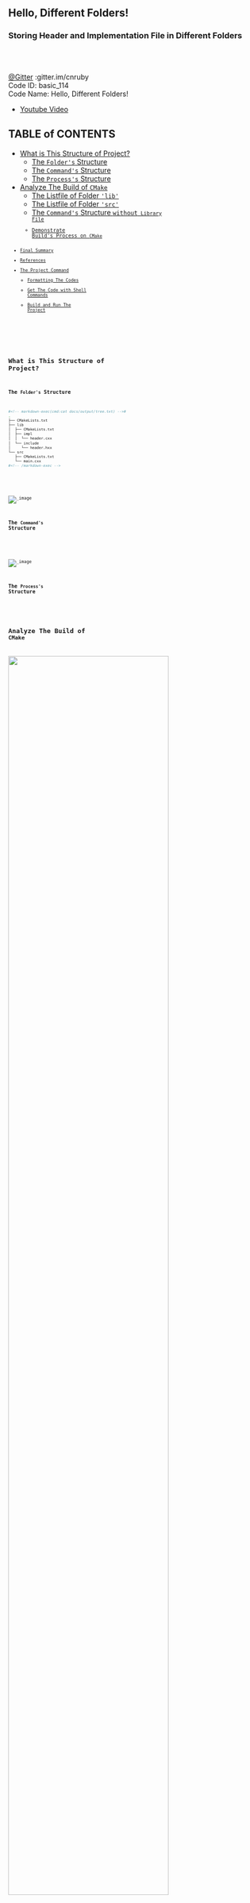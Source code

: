 <h2>Hello, Different Folders!</h2>
<h3>Storing Header and Implementation File in Different Folders</h3>
</br>
</br>

[@Gitter](https://gitter.im/cnruby) :gitter.im/cnruby<br/>
Code ID: basic_114</br>
Code Name: Hello, Different Folders!</br>
<p class ="fragment" data-audio-src="docs/114/audio/basic_114-01.m4a"></p>



* [Youtube Video](https://youtu.be/nTc_m7ELkzE)



<h2>TABLE of CONTENTS</h2>

- [What is This Structure of Project?](#what-is-this-structure-of-project)
  - [The <code>Folder's</code> Structure](#the-folders-structure)
  - [The <code>Command's</code> Structure](#the-commands-structure)
  - [The <code>Process's</code> Structure](#the-processs-structure)
- [Analyze The Build of <code>CMake</code>](#analyze-the-build-of-cmake)
  - [The Listfile of Folder <code>'lib'</code>](#the-listfile-of-folder-lib)
  - [The Listfile of Folder <code>'src'</code>](#the-listfile-of-folder-src)
  - [The <code>Command's</code> Structure <code>without<code> Library File](#the-commands-structure-codewithoutcode-library-file)
  - [Demonstrate Build's Process on <code>CMake<code>](#demonstrate-builds-process-on-codecmakecode)
- [Final Summary](#final-summary)
- [References](#references)
- [The Project Command](#the-project-command)
  - [Formatting The Codes](#formatting-the-codes)
  - [Get The Code with Shell Commands](#get-the-code-with-shell-commands)
  - [Build and Run The Project](#build-and-run-the-project)
<p class ="fragment" data-audio-src="docs/114/audio/basic_114-02.m4a"></p>



## What is This Structure of Project?
### The <code>Folder's</code> Structure
```bash
#<!-- markdown-exec(cmd:cat docs/output/tree.txt) -->#
.
├── CMakeLists.txt
├── lib
│  ├── CMakeLists.txt
│  ├── impl
│  │  └── header.cxx
│  └── include
│     └── header.hxx
└── src
   ├── CMakeLists.txt
   └── main.cxx
#<!-- /markdown-exec -->
```
<p class ="fragment" data-audio-src="docs/114/audio/basic_114-03.m4a"></p>



![_image](docs/114/image/what-command.png)
### The <code>Command's</code> Structure
<p class ="fragment" data-audio-src="docs/114/audio/basic_114-04.m4a"></p>



![_image](docs/114/image/what-process.png)
### The <code>Process's</code> Structure
<p class ="fragment" data-audio-src="docs/114/audio/basic_114-05.m4a"></p>



## Analyze The Build of <code>CMake</code>
<img src="./docs/114/image/basic_114-06.png" width="80%" height="80%"><br>
<p class ="fragment" data-audio-src="docs/114/audio/basic_114-06.m4a"></p>



```bash
#<!-- markdown-exec(cmd:cat lib/CMakeLists.txt) -->#
add_library(
  lib_114 STATIC
  ${LIB_DIR}/impl/header.cxx
)
target_include_directories(
  lib_114
  PRIVATE
  ${LIB_DIR}/include/
)
#<!-- /markdown-exec -->
```
### The Listfile of Folder <code>'lib'</code>
<p class ="fragment" data-audio-src="docs/114/audio/basic_114-07.m4a"></p>



```bash
#<!-- markdown-exec(cmd:cat src/CMakeLists.txt) -->#
add_executable(
  main_114
  main.cxx
)
target_include_directories(
  main_114
  PRIVATE ${LIB_DIR}/include/
)
target_link_libraries(main_114 lib_114)
#<!-- /markdown-exec -->
```
### The Listfile of Folder <code>'src'</code>
<p class ="fragment" data-audio-src="docs/114/audio/basic_114-08.m4a"></p>



![_image](docs/114/image/what-process-simple.png)
### The <code>Command's</code> Structure <code>without<code> Library File
<p class ="fragment" data-audio-src="docs/114/audio/basic_114-09.m4a"></p>



### Demonstrate Build's Process on <code>CMake<code>
<video width="720" height="480" controls data-autoplay>
  <source src="docs/114/video/basic_114-10.mp4" autoplay=true type="video/mp4">
</video>



![_image](docs/114/image/what-process.png)
## Final Summary
<p class ="fragment" data-audio-src="docs/114/audio/basic_114-11.m4a"></p>



<h1><!-- markdown-exec(cmd:echo "感谢大家观看!") -->感谢大家观看!<!-- /markdown-exec --></h1>

@Gitter: gitter.im/cnruby<br/>

@Github: github.com/cnruby<br/>

@Twitter: twitter.com/cnruby<br/>

@Blogspot: cnruby.blogspot.com



## References
- http://www.math.uaa.alaska.edu/~afkjm/csce211/handouts/SeparateCompilation.pdf
- https://www.eclipse.org/forums/index.php/t/521887/
- https://softwareengineering.stackexchange.com/questions/254233/why-do-we-need-to-include-the-h-while-everything-works-when-including-only-the
- https://stackoverflow.com/questions/2887465/c-header-and-implementation-files-what-to-include
- http://www.cplusplus.com/forum/beginner/29385/



## The Project Command



### Formatting The Codes
```bash
ruby format-codes.rb
```


### Get The Code with Shell Commands
```bash
git clone https://github.com/cnruby/w3h1_cmake.git basic_114
cd basic_114
git checkout basic_114
code .
```



### Build and Run The Project
```bash
cmake -GNinja -Bbuild/
cmake --build build/ --clean-first -v
cmake --build build/ --target clean
cmake --build build/ --clean-first -v &> v11.txt
./bin/main_114
```